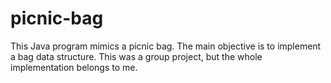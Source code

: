 # picnic-bag
This Java program mimics a picnic bag. The main objective is to implement a bag data structure. This was a group project, but the whole implementation belongs to me.
